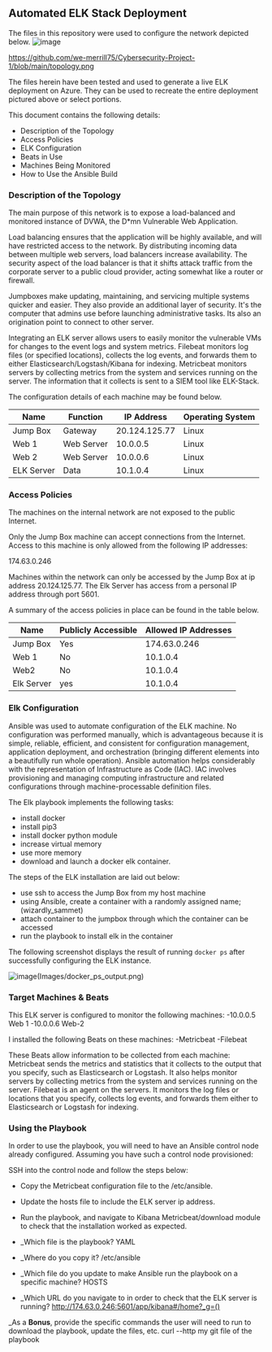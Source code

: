 ## Automated ELK Stack Deployment

The files in this repository were used to configure the network depicted below.
![image](https://user-images.githubusercontent.com/99710515/159410897-67998620-6c0b-4c3b-9970-e6b25fe119a9.png)


https://github.com/we-merrill75/Cybersecurity-Project-1/blob/main/topology.png

The files herein have been tested and used to generate a live ELK deployment on Azure. They can be used to recreate the entire deployment pictured above or select portions. 

This document contains the following details:
  - Description of the Topology
  - Access Policies
  - ELK Configuration
  - Beats in Use
  - Machines Being Monitored
  - How to Use the Ansible Build


### Description of the Topology

The main purpose of this network is to expose a load-balanced and monitored instance of DVWA, the D*mn Vulnerable Web Application.

Load balancing ensures that the application will be highly available, and will have restricted access to the network.
By distributing incoming data between multiple web servers, load balancers increase availability. The security aspect of the load balancer is that it shifts attack traffic from the corporate server to a public cloud provider, acting somewhat like a router or firewall.

Jumpboxes make updating, maintaining, and servicing multiple systems quicker and easier. They also provide an additional layer of security. It's the computer that admins use before launching administrative tasks. Its also an origination point to connect to other server.

Integrating an ELK server allows users to easily monitor the vulnerable VMs for changes to the event logs and system metrics.
Filebeat monitors log files (or specified locations), collects the log events, and forwards them to either Elasticsearch/Logstash/Kibana for indexing.
Metricbeat monitors servers by collecting metrics from the system and services running on the server. The information that it collects is sent to a SIEM tool like ELK-Stack. 

The configuration details of each machine may be found below.

| Name      | Function  | IP Address      | Operating System  |
|---------- |---------- |-----------------|-------------------|
| Jump Box  |Gateway    | 20.124.125.77   | Linux             |
| Web 1	    |Web Server | 10.0.0.5        | Linux             |
| Web 2     |Web Server | 10.0.0.6        | Linux             |
| ELK Server|Data       | 10.1.0.4        | Linux             |

### Access Policies

The machines on the internal network are not exposed to the public Internet. 

Only the Jump Box machine can accept connections from the Internet. Access to this machine is only allowed from the following IP addresses:

174.63.0.246

Machines within the network can only be accessed by the Jump Box at ip address 20.124.125.77. The Elk Server has access from a personal IP address through port 5601.

A summary of the access policies in place can be found in the table below.

| Name     | Publicly Accessible | Allowed IP Addresses            |
|----------|---------------------|---------------------------------|
| Jump Box |     Yes             | 174.63.0.246                    |
| Web 1    |     No              | 10.1.0.4                        |
| Web2     |     No              | 10.1.0.4                        |
| Elk Server  |  yes             | 10.1.0.4                        |

### Elk Configuration

Ansible was used to automate configuration of the ELK machine. No configuration was performed manually, which is advantageous because it is simple, reliable, efficient, and consistent for configuration management, application deployment, and orchestration (bringing different elements into a beautifully run whole operation).
Ansible automation helps considerably with the representation of Infrastructure as Code (IAC). IAC involves provisioning and managing computing infrastructure and related configurations through machine-processable definition files.

The  Elk playbook implements the following tasks:
  - install docker
  - install pip3
  - install docker python module
  - increase virtual memory
  - use more memory
  - download and launch a docker elk container.

The steps of the ELK installation are laid out below:
  - use ssh to access the Jump Box from my host machine
  - using Ansible, create a container with a randomly assigned name; (wizardly_sammet)
  - attach container to the jumpbox through which the container can be accessed
  - run the playbook to install elk in the container
 
The following screenshot displays the result of running `docker ps` after successfully configuring the ELK instance.

![image](https://user-images.githubusercontent.com/99710515/159385797-96926b7c-6ed7-4980-8307-f09dd51d007d.png)(Images/docker_ps_output.png)

### Target Machines & Beats
This ELK server is configured to monitor the following machines:
  -10.0.0.5 Web 1
  -10.0.0.6 Web-2

I installed the following Beats on these machines:
  -Metricbeat
  -Filebeat

These Beats allow information to be collected from each machine:
Metricbeat sends the metrics and statistics that it collects to the output that you specify, such as Elasticsearch or Logstash. It also helps monitor servers by collecting metrics from the system and services running on the server.
Filebeat is an agent on the servers. It monitors the log files or locations that you specify, collects log events, and forwards them either to Elasticsearch or Logstash for indexing. 

### Using the Playbook
In order to use the playbook, you will need to have an Ansible control node already configured. Assuming you have such a control node provisioned: 

SSH into the control node and follow the steps below:
- Copy the Metricbeat configuration file to the /etc/ansible.
- Update the hosts file to include the ELK server ip address.
- Run the playbook, and navigate to Kibana Metricbeat/download module to check that the installation worked as expected.

- _Which file is the playbook?      YAML 
- _Where do you copy it?            /etc/ansible
- _Which file do you update to make Ansible run the playbook on a specific machine? HOSTS 
- _Which URL do you navigate to in order to check that the ELK server is running?   http://174.63.0.246:5601/app/kibana#/home?_g=()

_As a **Bonus**, provide the specific commands the user will need to run to download the playbook, update the files, etc.
    curl --http my git file of the playbook
